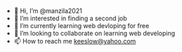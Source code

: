 - 👋 Hi, I’m @manzila2021 
- 👀 I’m interested in finding a second job
- 🌱 I’m currently learning web devloping for free
- 💞️ I’m looking to collaborate on learning web developing
- 📫 How to reach me keeslow@yahoo.com

<!---
manzila2021/manzila2021 is a ✨ special ✨ repository because its `README.md` (this file) appears on your GitHub profile.
You can click the Preview link to take a look at your changes.
--->
